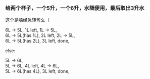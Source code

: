 ### 给两个杯子，一个5升，一个6升，水随便用，最后取出3升水

这个是脑经急转弯么（

6L -> 5L, 1L left, 1L -> 5L,  
6L -> 5L(has 1L), 2L left, 2L -> 5L,  
6L -> 5L(has 2L), 3L left, done,

else:

5L -> 6L,  
5L -> 6L, 4L left, 4L -> 6L,  
5L -> 6L(has 4L), 3L left, done,
